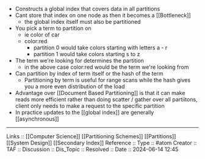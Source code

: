 - Constructs a global index that covers data in all partitions
- Cant store that index on one node as then it becomes a [[Bottleneck]]
	- the global index itself must also be partitioned
- You pick a term to partition on
	- ie color of car
	- color:red
		- partition 0 would take colors starting with letters a - r
		- partition 1 would take colors starting s to z
- The term we're looking for determines the partition
	- in the above case color:red would be the term we're looking from
- Can partition by index of term itself or the hash of the term
	- Partitioning by term is useful for range scans while the hash gives you a more even distribution of the load
- Advantage over [[Document Based Partitioning]] is that it can make reads more efficient rather than doing scatter / gather over all partiitons, client only needs to make a request to the specific partition
- In practice updates to the [[global index]] are generally [[asynchronous]]
---
Links :: [[Computer Science]] [[Partitioning Schemes]] [[Partitions]] [[System Design]] [[Secondary Index]]
Reference ::
Type :: #atom
Creator ::
TAF ::
Discussion ::
Dis_Topic :: 
Resolved ::
Date :: 2024-06-14 12:45
